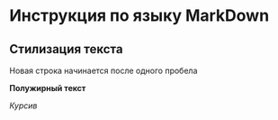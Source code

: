 # Инструкция по языку MarkDown
## Стилизация текста

Новая строка начинается после одного пробела

**Полужирный текст**

*Курсив*

